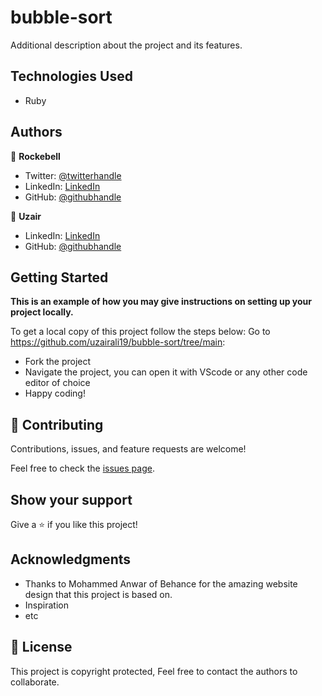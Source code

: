# bubble-sort

Additional description about the project and its features.

## Technologies Used

- Ruby

## Authors

👤 **Rockebell**

- Twitter: [@twitterhandle](https://twitter.com/AnassTantane)
- LinkedIn: [LinkedIn](https://www.linkedin.com/in/anass-tantane)
- GitHub: [@githubhandle](https://github.com/rockerbell)

👤 **Uzair**

- LinkedIn: [LinkedIn](https://www.linkedin.com/in/uzair-ali-964187166/)
- GitHub: [@githubhandle](https://github.com/uzairali19)

## Getting Started

**This is an example of how you may give instructions on setting up your project locally.**

To get a local copy of this project follow the steps below:
Go to https://github.com/uzairali19/bubble-sort/tree/main:

- Fork the project
- Navigate the project, you can open it with VScode or any other code editor of choice
- Happy coding!

## 🤝 Contributing

Contributions, issues, and feature requests are welcome!

Feel free to check the [issues page](https://github.com/uzairali19/bubble-sort/issues).

## Show your support

Give a ⭐️ if you like this project!

## Acknowledgments

- Thanks to Mohammed Anwar of Behance for the amazing website design that this project is based on.
- Inspiration
- etc

## 📝 License

This project is copyright protected, Feel free to contact the authors to collaborate.
